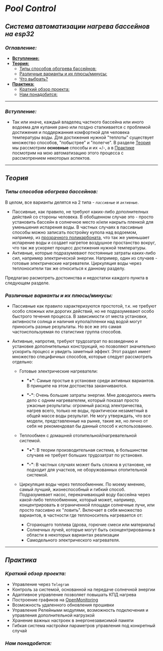 # *Pool Control*
## *Система автоматизации нагрева бассейнов на esp32*

### *Оглавление:*
- [**Вступление:**](#вступление)
- [**Теория:**](#теория)
  -  [Типы способов обогрева бассейнов:](#типы-способов-обогрева-бассейнов)
  -  [Различные варианты и их плюсы/минусы:](#различные-варианты-и-их-плюсыминусы)
  -  [Что выбрать?](#что-выбрать)
- [**Практика:**](#практика)
  - [Краткий обзор проекта:](#краткий-обзор-проекта)
  - [Нам понадобится:](#нам-понадобится)
---


### *Вступление:*
-  Так или иначе, каждый владелец частного бассейна или иного водоема для купания рано или поздно сталкивается с проблемой достижения и поддержанния комфортной для человека температуры воды. Для достижения нужной "теплоты" существует множество способов, "побыстрее" и "полегче". В разделе [Теория](#теория) мы рассмотрим **основные** способы и их +/-, а в [Практике](#практика) посмотрим на мою автоматизацию этого процесса с рассмотрением некоторых аспектов. 
---
## *Теория* 
### *Типы способов обогрева бассейнов:*
В целом, все варианты делятся на 2 типа - *`пассивные`* и *`активные`*.
  
  -  Пассивные, как правило, не требуют каких-либо дополнителных действий со стороны человека. В обобщенном случае это - просто установить бассейн в солнечное место и/или накрыть пленкой для уменьшения испарения воды. В частных случаях в пассивные способы можно записать постройку купола над водоемом, например, из [прозрачного поликарбоната](https://polygalvostok.ru/sotovyj-polikarbonat-chto-takoe/?ysclid=mb6cv6m3bl752955777), что так же уменьшает испарение воды и создает нагретое воздушное простанство вокруг, что так же ускоряет процесс достижения нужной температуры.
  -  Активные, которые подразумевают постоянные затраты каких-либо сил, например электрической энергии. Например, один из случаев - готовые электрические нагреватели. Циркуляция воды через теплоносители так же относиться к данному разделу.

Предлагаю расмотреть достоинства и недостатки каждого пункта в следующем разделе.

### *Различные варианты и их плюсы/минусы:*
-  Пассивные как правило характеризуются простотой, т.к. не требуют особо сложных или дорогих действий, но не подразумевают особо быстрого течения процесса. В зависимости от места установки, активности солнца и наличия купола/пленки над водой могут приносить разные результаты. Но все же это самая частоиспользуемая по статистике группа способов.

- Активные, напротив, требуют трудозатрат по возведению и установке дополнительных конструкций, но позволяют значительно ускорить процесс и увидеть заметный эффект. Этот раздел имеет множество специфичных способов, которые следует рассмотреть отдельно:

  - Готовые электрические нагреватели:
    - **"+"**: Самые простые в установке среди активных вариантов. В принципе на этом достоиства заканчиваются.

    - **"-"**: Очень большие затраты энергии. Мне доводилось иметь дело с одним нагревателем, который показал просто ужасные результаты: огромный расход электричества, нагрев всего, только не воды, практически незаметный в общей массе воды результат. Не могу утверждать, что все модели, представленные на рынке, такие же, но лично от себя не рекомендовал бы данный способ к использованию.


  - Теплообмен с домашней отопительной/нагревательной системой.
    - **"+"**: В теории производительная система, в большинстве случаев не требует больших трудозатрат по установке.

    - **"-"**: В частных случаях может быть сложна в установке, не подходит для участков, не оборужованных отопительной системой.

  - Циркуляция воды через теплообменник.  По моему мнению, самый лучший, жизнеспособный и гибкий способ. Подразумевает насос, перекачивающий воду бассейна через какой-либо теплообменник, который может, например, концентрировать в ограниченной площади солнечные лучи, или просто пассивно их "ловить". Включает в себя множество вариантов, в частности где теплоноситель нагревается от:
    - Сгорающего топлива (дрова, горючие смеси или материалы)
    - Солнечных лучей, которые могут быть сконцентрированны в области в некоторых вариантах реализации
    - Самодельного электрического нагревателя.
  

---
## *Практика*
### *Краткий обзор проекта:*
- Управление через `Telegram`
- Контроль за системой, основанной на передаче солнечной энергии
- Адаптивное управление позволяет повышать КПД нагрева
- Построение графиков на [OpenMonitoring](https://open-monitoring.online)
- Возможность удаленного обновления прошивки
- Управление Релейными модулями, возможность подключения и управления дополнительной нагрузкой
- Хранение важных настроек в энергонезависимой памяти
- Гибкая система настройки параметров управления под конкретный случай

### *Нам понадобится:*
